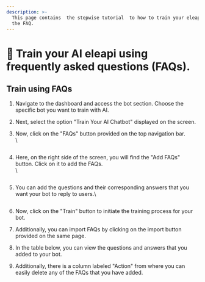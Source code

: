 ```yaml
---
description: >-
  This page contains  the stepwise tutorial  to how to train your eleapi using
  the FAQ.
---
```


# 📖 Train your AI eleapi using frequently asked questions (FAQs).

## Train using FAQs

1. Navigate to the dashboard and access the bot section. Choose the specific bot you want to train with AI.
2. Next, select the option "Train Your AI Chatbot" displayed on the screen.
3.  Now, click on the "FAQs" button provided on the top navigation bar.\
    \


    <figure><img src="../../../../.gitbook/assets/1 – 50.png" alt=""><figcaption></figcaption></figure>
4.  Here, on the right side of the screen, you will find the "Add FAQs" button. Click on it to add the FAQs.\
    \


    <figure><img src="../../../../.gitbook/assets/1 – 51.png" alt=""><figcaption></figcaption></figure>
5.  You can add the questions and their corresponding answers that you want your bot to reply to users.\


    <figure><img src="../../../../.gitbook/assets/1 – 52.png" alt=""><figcaption></figcaption></figure>
6. Now, click on the "Train" button to initiate the training process for your bot.
7. Additionally, you can import FAQs by clicking on the import button provided on the same page.
8. In the table below, you can view the questions and answers that you added to your bot.
9. Additionally, there is a column labeled "Action" from where you can easily delete any of the FAQs that you have added.
